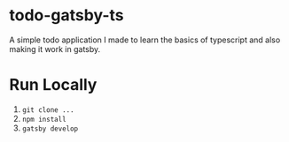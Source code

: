 # todo-gatsby-ts
A simple todo application I made to learn the basics of typescript and also making it work in gatsby.

# Run Locally
  1. `git clone ...`
  2. `npm install`
  3. `gatsby develop`
